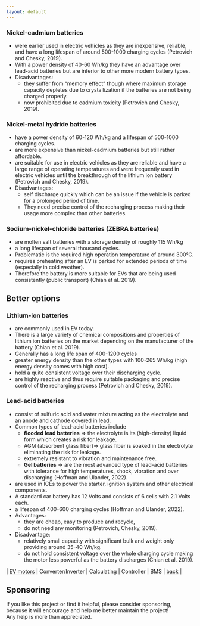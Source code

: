 ```yaml
---
layout: default
---
```


### Nickel-cadmium batteries
- were earlier used in electric vehicles as they are inexpensive, reliable, and have a long lifespan of around 500-1000 charging cycles
(Petrovich and Chesky, 2019). 
- With a power density of 40-60 Wh/kg they have an advantage over lead-acid batteries but are inferior to other more modern battery types.
- Disadvantages: 
  - they suffer from “memory effect” though where maximum storage capacity depletes due to crystallization if the batteries are not being charged properly. 
  - now prohibited due to cadmium toxicity (Petrovich and Chesky, 2019).

### Nickel-metal hydride batteries
- have a power density of 60-120 Wh/kg and a lifespan of 500-1000 charging cycles. 
- are more expensive than nickel-cadmium batteries but still rather affordable. 
- are suitable for use in electric vehicles as they are reliable and have a large range of operating temperatures and were frequently used in electric vehicles until the breakthrough of the lithium ion battery (Petrovich and Chesky, 2019).
- Disadvantages: 
  - self discharge quickly which can be an issue if the vehicle is parked for a prolonged period of time. 
  - They need precise control of the recharging process making their usage more complex than other batteries.


### Sodium-nickel-chloride batteries (ZEBRA batteries)
- are molten salt batteries with a storage density of roughly 115 Wh/kg 
- a long lifespan of several thousand cycles.
- Problematic is the required high operation temperature of around 300°C. 
- requires preheating after an EV is parked for extended periods of time (especially in cold weather). 
- Therefore the battery is more suitable for EVs that are being used consistently (public transport) (Chian et al. 2019).


## Better options

### Lithium-ion batteries 
- are commonly used in EV today. 
- There is a large variety of chemical compositions and properties of lithium ion batteries on the market
depending on the manufacturer of the battery (Chian et al. 2019). 
- Generally has a long life span of 400-1200 cycles 
- greater energy density than the other types with 100-265 Wh/kg (high energy density comes with high cost). 
- hold a quite consistent voltage over their discharging cycle. 
- are highly reactive and thus require suitable packaging and precise control of the recharging process (Petrovich
and Chesky, 2019). 

### Lead-acid batteries 
- consist of sulfuric acid and water mixture acting as the electrolyte and an anode and cathode covered in lead. 
- Common types of lead-acid batteries include 
  - **flooded lead batteries** => the electrolyte is its (high-density) liquid form which creates a risk for leakage.
  - AGM (absorbent glass fiber)=> glass fiber is soaked in the electrolyte eliminating the risk for leakage. 
   - extremely resistant to vibration and maintenance free. 
  - **Gel batteries** => are the most advanced type of lead-acid batteries with tolerance for high temperatures, shock, vibration and over discharging (Hoffman
and Ulander, 2022).
- are used in ICEs to power the starter, ignition system and other electrical components. 
- A standard car battery has 12 Volts and consists of 6 cells with 2.1 Volts each. 
- a lifespan of 400-600 charging cycles (Hoffman and Ulander, 2022).
- Advantages: 
  - they are cheap, easy to produce and recycle,
  - do not need any monitoring (Petrovich, Chesky, 2019). 
- Disadvantage:
  - relatively small capacity with significant bulk and weight only providing around 35-40 Wh/kg. 
  - do not hold consistent voltage over the whole charging cycle making the motor less powerful as the battery discharges (Chian et al. 2019).



| [EV motors](./evEngine.md) | Converter/Inverter | Calculating | Controller | BMS | [back](./) |




## Sponsoring

If you like this project or find it helpful, please consider sponsoring, <br>
because it will encourage and help me better maintain the project! <br>
Any help is more than appreciated. 

